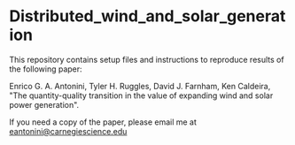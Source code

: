 # Distributed_wind_and_solar_generation

This repository contains setup files and instructions to reproduce results of the following paper:

Enrico G. A. Antonini, Tyler H. Ruggles, David J. Farnham, Ken Caldeira, "The quantity-quality transition in the value of expanding wind and solar power generation".

If you need a copy of the paper, please email me at eantonini@carnegiescience.edu
